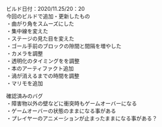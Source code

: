 ビルド日付：2020/11.25/20：20<br>
今回のビルドで追加・更新したもの<br>
・曲がり角をスムーズにした<br>
・集中線を変えた<br>
・ステージの見た目を変えた<br>
・ゴール手前のブロックの隙間と間隔を増やした<br>
・カメラを調整<br>
・透明化のタイミングをを調整<br>
・本のアーティファクト追加<br>
・渦が消えるまでの時間を調整<br>
・マリモを追加<br>

確認済みのバグ<br>
・障害物以外の壁などに衝突時もゲームオーバーになる<br>
・ゲームオーバーの状態のままになる事がある<br>
・プレイヤーのアニメーションが止まったままになる事がある？<br>
